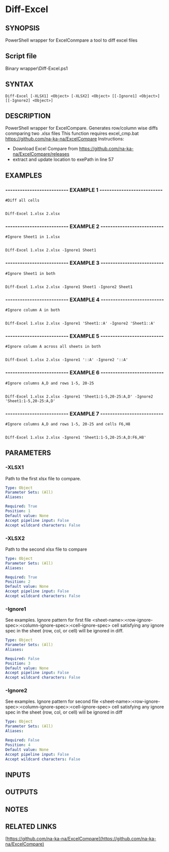 # Diff-Excel

## SYNOPSIS
PowerShell wrapper for ExcelConmpare a tool to diff excel files

## Script file
Binary wrapper\Diff-Excel.ps1

## SYNTAX

```
Diff-Excel [-XLSX1] <Object> [-XLSX2] <Object> [[-Ignore1] <Object>] [[-Ignore2] <Object>]
```

## DESCRIPTION
PowerShell wrapper for ExcelCompare.
Generates row/column wise diffs conmparing two .xlsx files
This function requires excel_cmp.bat
https://github.com/na-ka-na/ExcelCompare
Instructions:
- Download Excel Compare from https://github.com/na-ka-na/ExcelCompare/releases
- extract and update location to exePath in line 57

## EXAMPLES

### -------------------------- EXAMPLE 1 --------------------------
```
#Diff all cells


Diff-Excel 1.xlsx 2.xlsx
```
### -------------------------- EXAMPLE 2 --------------------------
```
#Ignore Sheet1 in 1.xlsx


Diff-Excel 1.xlsx 2.xlsx -Ignore1 Sheet1
```
### -------------------------- EXAMPLE 3 --------------------------
```
#Ignore Sheet1 in both


Diff-Excel 1.xlsx 2.xlsx -Ignore1 Sheet1 -Ignore2 Sheet1
```
### -------------------------- EXAMPLE 4 --------------------------
```
#Ignore column A in both


Diff-Excel 1.xlsx 2.xlsx -Ignore1 'Sheet1::A' -Ignore2 'Sheet1::A'
```
### -------------------------- EXAMPLE 5 --------------------------
```
#Ignore column A across all sheets in both


Diff-Excel 1.xlsx 2.xlsx -Ignore1 '::A' -Ignore2 '::A'
```
### -------------------------- EXAMPLE 6 --------------------------
```
#Ignore columns A,D and rows 1-5, 20-25


Diff-Excel 1.xlsx 2.xlsx -Ignore1 'Sheet1:1-5,20-25:A,D' -Ignore2 'Sheet1:1-5,20-25:A,D'
```
### -------------------------- EXAMPLE 7 --------------------------
```
#Ignore columns A,D and rows 1-5, 20-25 and cells F6,H8


Diff-Excel 1.xlsx 2.xlsx -Ignore1 'Sheet1:1-5,20-25:A,D:F6,H8'
```
## PARAMETERS

### -XLSX1
Path to the first xlsx file to compare.

```yaml
Type: Object
Parameter Sets: (All)
Aliases: 

Required: True
Position: 1
Default value: None
Accept pipeline input: False
Accept wildcard characters: False
```

### -XLSX2
Path to the second xlsx file to compare

```yaml
Type: Object
Parameter Sets: (All)
Aliases: 

Required: True
Position: 2
Default value: None
Accept pipeline input: False
Accept wildcard characters: False
```

### -Ignore1
See examples.
Ignore pattern for first file \<sheet-name\>:\<row-ignore-spec\>:\<column-ignore-spec\>:\<cell-ignore-spec\> cell satisfying any ignore spec in the sheet (row, col, or cell) will be ignored in diff.

```yaml
Type: Object
Parameter Sets: (All)
Aliases: 

Required: False
Position: 3
Default value: None
Accept pipeline input: False
Accept wildcard characters: False
```

### -Ignore2
See examples.
Ignore pattern for second file \<sheet-name\>:\<row-ignore-spec\>:\<column-ignore-spec\>:\<cell-ignore-spec\> cell satisfying any ignore spec in the sheet (row, col, or cell) will be ignored in diff

```yaml
Type: Object
Parameter Sets: (All)
Aliases: 

Required: False
Position: 4
Default value: None
Accept pipeline input: False
Accept wildcard characters: False
```

## INPUTS

## OUTPUTS

## NOTES

## RELATED LINKS

[https://github.com/na-ka-na/ExcelCompare](https://github.com/na-ka-na/ExcelCompare)






















